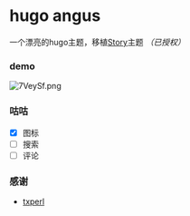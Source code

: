 # hugo angus
一个漂亮的hugo主题，移植[Story](https://github.com/txperl/Story-for-Typecho)主题 *（已授权）*

### demo

![7VeySf.png](https://s4.ax1x.com/2022/01/10/7VeySf.png)

### 咕咕

  - [x] 图标
  - [ ] 搜索
  - [ ] 评论

### 感谢

+ [txperl](https://github.com/txperl)